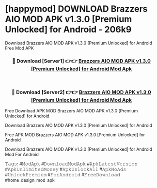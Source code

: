 # [happymod] DOWNLOAD Brazzers AIO MOD APK v1.3.0 [Premium Unlocked] for Android - 206k9
Download Brazzers AIO MOD APK v1.3.0 [Premium Unlocked] for Android Free Mod APK

<div align="center">
<h3>🔴 Download [Server1] 👉👉 <a href="https://apk-comot.site?title=Brazzers_AIO_MOD_APK_v1.3.0_[Premium_Unlocked]_for_Android">Brazzers AIO MOD APK v1.3.0 [Premium Unlocked] for Android Mod Apk</a></h3><br>

<h3>🔴 Download [Server2] 👉👉 <a href="https://apk-comot.site?title=Brazzers_AIO_MOD_APK_v1.3.0_[Premium_Unlocked]_for_Android">Brazzers AIO MOD APK v1.3.0 [Premium Unlocked] for Android Mod Apk</a></h3>
</div>


Free Download APK MOD Brazzers AIO MOD APK v1.3.0 [Premium Unlocked] for Android

Download Brazzers AIO MOD APK v1.3.0 [Premium Unlocked] for Android 

Free APK MOD Brazzers AIO MOD APK v1.3.0 [Premium Unlocked] for Android 

Download Brazzers AIO MOD APK v1.3.0 [Premium Unlocked] for Android Mod For Android

𝚃𝚊𝚐𝚜: #𝙼𝚘𝚍𝙰𝚙𝚔 #𝙳𝚘𝚠𝚗𝚕𝚘𝚊𝚍𝙼𝚘𝚍𝙰𝚙𝚔 #𝙰𝚙𝚔𝙻𝚊𝚝𝚎𝚜𝚝𝚅𝚎𝚛𝚜𝚒𝚘𝚗 #𝙰𝚙𝚔𝚄𝚗𝚕𝚒𝚖𝚒𝚝𝚎𝚍𝙼𝚘𝚗𝚎𝚢 #𝙰𝚙𝚔𝚄𝚗𝚕𝚘𝚌𝚔𝙰𝚕𝚕 #𝙰𝚙𝚔𝙽𝚘𝙰𝚍𝚜 #𝚄𝚗𝚕𝚘𝚌𝚔𝙿𝚛𝚎𝚖𝚒𝚞𝚖 #𝙵𝚘𝚛𝙰𝚗𝚍𝚛𝚘𝚒𝚍 #𝙵𝚛𝚎𝚎𝙳𝚘𝚠𝚗𝚕𝚘𝚊𝚍 #home_design_mod_apk